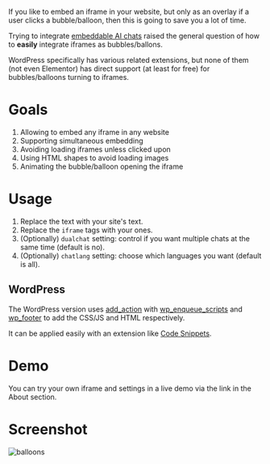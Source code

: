 If you like to embed an iframe in your website, but only as an overlay if a user clicks a bubble/balloon, then this is going to save you a lot of time.

Trying to integrate [embeddable AI chats](https://www.linkedin.com/posts/liorweissbrod_openai-chatgpt-aibusiness-activity-7287060823183675392-17Q7) raised the general question of how to **easily** integrate iframes as bubbles/ballons.

WordPress specifically has various related extensions, but none of them (not even Elementor) has direct support (at least for free) for bubbles/balloons turning to iframes.

# Goals
1. Allowing to embed any iframe in any website
1. Supporting simultaneous embedding
1. Avoiding loading iframes unless clicked upon
1. Using HTML shapes to avoid loading images
1. Animating the bubble/balloon opening the iframe

# Usage
1. Replace the text with your site's text.
1. Replace the `iframe` tags with your ones.
1. (Optionally) `dualchat` setting: control if you want multiple chats at the same time (default is no).
1. (Optionally) `chatlang` setting: choose which languages you want (default is all).

## WordPress
The WordPress version uses [add_action](https://developer.wordpress.org/reference/functions/add_action/) with [wp_enqueue_scripts](https://developer.wordpress.org/reference/functions/wp_enqueue_scripts/) and [wp_footer](https://developer.wordpress.org/reference/functions/wp_footer/) to add the CSS/JS and HTML respectively.

It can be applied easily with an extension like [Code Snippets](https://wordpress.org/plugins/code-snippets/).

# Demo
You can try your own iframe and settings in a live demo via the link in the About section.

# Screenshot
![balloons](https://github.com/user-attachments/assets/930138d5-54ff-4379-8ec4-e3d853bfb00a)
